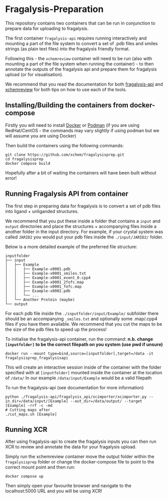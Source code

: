 # Fragalysis-Preparation

This repository contains two containers that can be run in conjunction to prepare data for uploading to fragalysis.

The first container `fragalysis-api` requires running interactively and mounting a part of the file system to convert a set of .pdb files and smiles strings (as plain text files) into the fragalysis friendly format.

Following this - the `xchemreview` container will need to be run (also with mounting a part of the file system when running the container) - to then annotate the outputs of the fragalysis api and prepare them for fragalysis upload (or for visualisation).

We recommend that you read the documentation for both [fragalysis-api](https://github.com/xchem/fragalysis-api) and [xchemreview](https://github.com/xchem/localXCR) for both tips on how to use each of the tools.

## Installing/Building the containers from docker-compose

Firstly you will need to install [Docker](https://docs.docker.com/get-docker/) or [Podman](https://podman.io/getting-started/installation) (if you are using RedHat/CentOS - the commands may vary slightly if using podman but we will assume you are using Docker)

Then build the containers using the following commands:

```
git clone https://github.com/xchem/fragalysisprep.git
cd fragalysisprep
docker compose build
```

Hopefully after a bit of waiting the containers will have been built without error!

## Running Fragalysis API from container

The first step in preparing data for fragalysis is to convert a set of pdb files into ligand + unliganded structures.

We recommend that you put these inside a folder that contains a `input` and `output` directories and place the structures + accompanying files inside a
another folder in the input directory. For example, if your crystal system was called `JARID2` you would put your pdb files inside the `./input/JARID2/` folder.

Below is a more detailed example of the preferred file structure:

```
inputfolder
├── input
│   ├── Example
│   │   ├── Example-x0001.pdb
│   │   ├── Example-x0001_smiles.txt
│   │   ├── Example-x0001_event_0.cpp4
│   │   ├── Example-x0001_2fofc.map
│   │   ├── Example-x0001_fofc.map
│   │   ├── Example-x0002.pdb
│   │   └── ...
│   └── Another Protein (maybe)
└── output
```

For each pdb file inside the `./inputfolder/input/Example/` subfolder there should be an accompanying `_smiles.txt` and optionally some .map/.cpp4 files if you have them available. We recommend that you cut the maps to be the size of the pdb files to speed up the process!

To initialise the fragalysis-api container, run the command:
**n.b. change `[inputfolder]` to be the correct filepath on you system (use pwd if unsure)**

```
docker run --mount type=bind,source=[inputfolder],target=/data -it fragalysisprep_fragalysisapi
```

This will create an interactive session inside of the container with the folder specified with at `[inputfolder]` mounted inside the container at the location of `/data/`
In our example `/data/input/Example` would be a valid filepath

To run the fragalysis-api (see documentation for more information)

```
python ./fragalysis-api/fragalysis_api/xcimporter/xcimporter.py --in_dir=/data/input/[Example] --out_dir=/data/output/ --target [Example] -rrf -c -md
# Cutting maps after
./cut_maps.sh [Example]
```

## Running XCR

After using fragalysis-api to create the fragalysis inputs you can then run XCR to review and annotate the data for your fragalysis upload.

Simply run the xchemreview container move the output folder within the `fragalysisprep` folder or change the docker-compose file to point to the correct mount point and then run:
```
docker compose up
```

Then simply open your favourite browser and navigate to the localhost:5000 URL and you will be using XCR!

